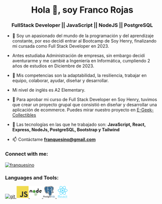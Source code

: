 <h1 align="center">Hola 👋, soy Franco Rojas</h1>
<h3 align="center">FullStack Developer || JavaScript || NodeJS || PostgreSQL</h3>

- 🔭 Soy un apasionado del mundo de la programación y del aprendizaje constante, por eso decidí entrar al Bootcamp de Soy Henry, finalizando mi cursada como Full Stack Developer en 2023.
-  Antes estudiaba Administración de empresas, sin embargo decidí aventurarme y me cambié a Ingeniería en Informática, cumpliendo 2 años de estudios en Diciembre de 2023. 

- 🌱 Mis competencias son la adaptabilidad, la resiliencia, trabajar en equipo, colaborar, ayudar, diseñar y desarrollar.
- Mi nivel de inglés es A2 Elementary.

- 👯 Para aprobar mi curso de Full Stack Developer en Soy Henry, tuvimos que crear un proyecto grupal que consistió en diseñar y desarrollar una aplicación de ecommerce. Puedes mirar nuestro proyecto en [E-Geek-Collectibles](https://github.com/andruizgom/e-Geek-Collectibles)

- 💬 Las tecnologías en las que he trabajado son: **JavaScript, React, Express, NodeJs, PostgreSQL, Bootstrap y Tailwind**

- 📫 Contáctame **franquesino@gmail.com**

<h3 align="left">Connect with me:</h3>
<p align="left">
<a href="https://linkedin.com/in/franquesino" target="blank"><img align="center" src="https://raw.githubusercontent.com/rahuldkjain/github-profile-readme-generator/master/src/images/icons/Social/linked-in-alt.svg" alt="franquesino" height="30" width="40" /></a>
</p>

<h3 align="left">Languages and Tools:</h3>
<p align="left"> <a href="https://git-scm.com/" target="_blank" rel="noreferrer"> <img src="https://www.vectorlogo.zone/logos/git-scm/git-scm-icon.svg" alt="git" width="40" height="40"/> </a> <a href="https://developer.mozilla.org/en-US/docs/Web/JavaScript" target="_blank" rel="noreferrer"> <img src="https://raw.githubusercontent.com/devicons/devicon/master/icons/javascript/javascript-original.svg" alt="javascript" width="40" height="40"/> </a>  <a href="https://nodejs.org" target="_blank" rel="noreferrer"> <img src="https://raw.githubusercontent.com/devicons/devicon/master/icons/nodejs/nodejs-original-wordmark.svg" alt="nodejs" width="40" height="40"/> </a> <a href="https://www.postgresql.org" target="_blank" rel="noreferrer"> <img src="https://raw.githubusercontent.com/devicons/devicon/master/icons/postgresql/postgresql-original-wordmark.svg" alt="postgresql" width="40" height="40"/> </a> <a href="https://reactjs.org/" target="_blank" rel="noreferrer"> <img src="https://raw.githubusercontent.com/devicons/devicon/master/icons/react/react-original-wordmark.svg" alt="react" width="40" height="40"/> </a> </p>



